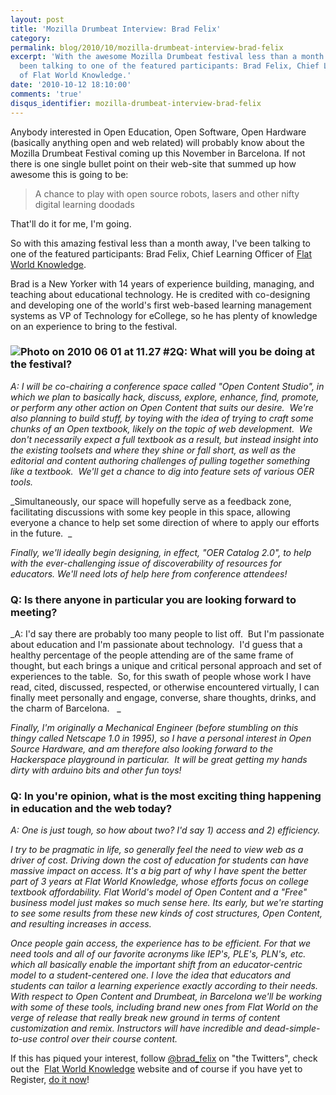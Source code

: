 ```yaml
---
layout: post
title: 'Mozilla Drumbeat Interview: Brad Felix'
category: 
permalink: blog/2010/10/mozilla-drumbeat-interview-brad-felix
excerpt: 'With the awesome Mozilla Drumbeat festival less than a month away, I''ve
  been talking to one of the featured participants: Brad Felix, Chief Learning Officer
  of Flat World Knowledge.'
date: '2010-10-12 18:10:00'
comments: 'true'
disqus_identifier: mozilla-drumbeat-interview-brad-felix
---
```


Anybody interested in Open Education, Open Software, Open Hardware (basically anything open and web related) will probably know about the Mozilla Drumbeat Festival coming up this November in Barcelona. If not there is one single bullet point on their web-site that summed up how awesome this is going to be:

> A chance to play with open source robots, lasers and other nifty digital learning doodads

That'll do it for me, I'm going.

So with this amazing festival less than a month away, I've been talking to one of the featured participants: Brad Felix, Chief Learning Officer of [Flat World Knowledge](http://www.flatworldknowledge.com/).

Brad is a New Yorker with 14 years of experience building, managing, and teaching about educational technology. He is credited with co-designing and developing one of the world's first web-based learning management systems as VP of Technology for eCollege, so he has plenty of knowledge on an experience to bring to the festival.

### ![Photo on 2010 06 01 at 11.27 #2](../../../application/uploads/default/assets/cache/9_330_240_90.jpg)Q: What will you be doing at the festival?

_A: I will be co-chairing a conference space called "Open Content Studio", in which we plan to basically hack, discuss, explore, enhance, find, promote, or perform any other action on Open Content that suits our desire.  We're also planning to build stuff, by toying with the idea of trying to craft some chunks of an Open textbook, likely on the topic of web development.  We don't necessarily expect a full textbook as a result, but instead insight into the existing toolsets and where they shine or fall short, as well as the editorial and content authoring challenges of pulling together something like a textbook.  We'll get a chance to dig into feature sets of various OER tools._

_Simultaneously, our space will hopefully serve as a feedback zone, facilitating discussions with some key people in this space, allowing everyone a chance to help set some direction of where to apply our efforts in the future.  _

_Finally, we'll ideally begin designing, in effect, "OER Catalog 2.0", to help with the ever-challenging issue of discoverability of resources for educators. We'll need lots of help here from conference attendees!_

### Q: Is there anyone in particular you are looking forward to meeting?

_A: I'd say there are probably too many people to list off.  But I'm passionate about education and I'm passionate about technology.  I'd guess that a healthy percentage of the people attending are of the same frame of thought, but each brings a unique and critical personal approach and set of experiences to the table.  So, for this swath of people whose work I have read, cited, discussed, respected, or otherwise encountered virtually, I can finally meet personally and engage, converse, share thoughts, drinks, and the charm of Barcelona.   _

_Finally, I'm originally a Mechanical Engineer (before stumbling on this thingy called Netscape 1.0 in 1995), so I have a personal interest in Open Source Hardware, and am therefore also looking forward to the Hackerspace playground in particular.  It will be great getting my hands dirty with arduino bits and other fun toys!_

### Q: In you're opinion, what is the most exciting thing happening in education and the web today?

_A: One is just tough, so how about two? I'd say 1) access and 2) efficiency._

_I try to be pragmatic in life, so generally feel the need to view web as a driver of cost. Driving down the cost of education for students can have massive impact on access. It's a big part of why I have spent the better part of 3 years at Flat World Knowledge, whose efforts focus on college textbook affordability. Flat World's model of Open Content and a "Free" business model just makes so much sense here. Its early, but we're starting to see some results from these new kinds of cost structures, Open Content, and resulting increases in access._

_Once people gain access, the experience has to be efficient. For that we need tools and all of our favorite acronyms like IEP's, PLE's, PLN's, etc. which all basically enable the important shift from an educator-centric model to a student-centered one. I love the idea that educators and students can tailor a learning experience exactly according to their needs. With respect to Open Content and Drumbeat, in Barcelona we'll be working with some of these tools, including brand new ones from Flat World on the verge of release that really break new ground in terms of content customization and remix. Instructors will have incredible and dead-simple-to-use control over their course content._

If this has piqued your interest, follow [@brad\_felix](http://twitter.com/brad_felix) on "the Twitters", check out the  [Flat World Knowledge](http://www.flatworldknowledge.com/) website and of course if you have yet to Register, [do it now](http://www.drumbeat.org/festival/register)!

